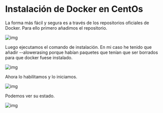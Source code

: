 # Instalación de Docker en CentOs

La forma más fácil y segura es a través de los repositorios oficiales de Docker. Para ello primero 
añadimos el repositorio.

![img](https://i.imgur.com/JyGXbUY.png)

Luego ejecutamos el comando de instalación. En mi caso he tenido que añadir --alowerasing porque habían
paquetes que tenían que ser borrados para que docker fuese instalado.

![img](https://i.imgur.com/f7qXKAn.png)

Ahora lo habilitamos y lo iniciamos.

![img](https://i.imgur.com/cob8u8s.png)

Podemos ver su estado.

![img](https://i.imgur.com/OWOgT8A.png)